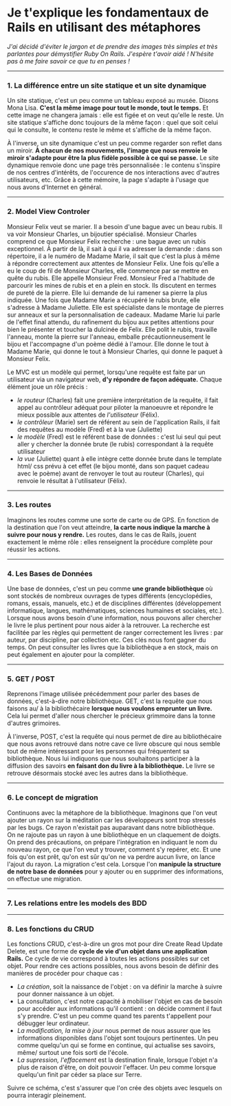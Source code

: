 

# Je t'explique les fondamentaux de Rails en utilisant des métaphores

_J'ai décidé d'éviter le jargon et de prendre des images très simples et très parlantes pour démystifier Ruby On Rails. J'espère t'avoir aidé ! N'hésite pas à me faire savoir ce que tu en penses !_

---

### 1. La différence entre un site statique et un site dynamique

Un site statique, c'est un peu comme un tableau exposé au musée. Disons Mona Lisa. __C'est la même image pour tout le monde, tout le temps.__ Et cette image ne changera jamais : elle est figée et on veut qu'elle le reste. Un site statique s'affiche donc toujours de la même façon : quel que soit celui qui le consulte, le contenu reste le même et s'affiche de la même façon.

À l'inverse, un site dynamique c'est un peu comme regarder son reflet dans un miroir. __À chacun de nos mouvements, l'image que nous renvoie le miroir s'adapte pour être la plus fidèle possible à ce qui se passe.__ Le site dynamique renvoie donc une page très personnalisée : le contenu s'inspire de nos centres d'intérêts, de l'occurence de nos interactions avec d'autres utilisateurs, etc. Grâce à cette mémoire, la page s'adapte à l'usage que nous avons d'Internet en général.

---

### 2. Model View Controler

Monsieur Felix veut se marier. Il a besoin d'une bague avec un beau rubis. Il va voir Monsieur Charles, un bijoutier spécialisé.  Monsieur Charles comprend ce que Monsieur Felix recherche : une bague avec un rubis exceptionnel. À partir de là, il sait à qui il va adresser la demande : dans son répertoire, il a le numéro de Madame Marie, il sait que c'est la plus à même à répondre correctement aux attentes de Monsieur Felix. Une fois qu'elle a eu le coup de fil de Monsieur Charles, elle commence par se mettre en quête du rubis. Elle appelle Monsieur Fred. Monsieur Fred a l'habitude de parcourir les mines de rubis et en a plein en stock. Ils discutent en termes de pureté de la pierre. Elle lui demande de lui ramener sa pierre la plus indiquée. Une fois que Madame Marie a récupéré le rubis brute, elle s'adresse à Madame Juliette. Elle est spécialiste dans le montage de pierres sur anneaux et sur la personnalisation de cadeaux. Madame Marie lui parle de l'effet final attendu, du rafinement du bijou aux petites attentions pour bien le présenter et toucher la dulcinée de Felix. Elle polit le rubis, travaille l'anneau, monte la pierre sur l'anneau, emballe précautionneusement le bijou et l'accompagne d'un poème dédié à l'amour. Elle donne le tout à Madame Marie, qui donne le tout à Monsieur Charles, qui donne le paquet à Monsieur Felix.

Le MVC est un modèle qui permet, lorsqu'une requête est faite par un utilisateur via un navigateur web, __d'y répondre de façon adéquate.__ Chaque élément joue un rôle précis : 
* _le routeur_ (Charles) fait une première interprétation de la requête, il fait appel au contrôleur adéquat pour piloter la manoeuvre et répondre le mieux possible aux attentes de _l'utilisateur_ (Félix).
* _le contrôleur_ (Marie) sert de référent au sein de l'application Rails, il fait des requêtes au modèle (Fred) et à la vue (Juliette)
* _le modèle_ (Fred) est le référent base de données : c'est lui seul qui peut aller y chercher la donnée brute (le rubis) correspondant à la requête utilisateur
* _la vue_ (Juliette) quant à elle intègre cette donnée brute dans le template html/ css prévu à cet effet (le bijou monté, dans son paquet cadeau avec le poème) avant de renvoyer le tout au routeur (Charles), qui renvoie le résultat à l'utilisateur (Félix).

___

### 3. Les routes

Imaginons les routes comme une sorte de carte ou de GPS. En fonction de la destination que l'on veut atteindre, __la carte nous indique la marche à suivre pour nous y rendre.__ Les routes, dans le cas de Rails, jouent exactement le même rôle : elles renseignent la procédure complète pour réussir les actions.

___

### 4. Les Bases de Données

Une base de données, c'est un peu comme __une grande bibliothèque__ où sont stockés de nombreux ouvrages de types différents (encyclopédies, romans, essais, manuels, etc.) et de disciplines différentes (développement informatique, langues, mathématiques, sciences humaines et sociales, etc.). Lorsque nous avons besoin d'une information, nous pouvons aller chercher le livre le plus pertinent pour nous aider à la retrouver. La recherche est facilitée par les règles qui permettent de ranger correctement les livres : par auteur, par discipline, par collection etc. Ces clés nous font gagner du temps. On peut consulter les livres que la bibliothèque a en stock, mais on peut également en ajouter pour la compléter.

___ 

### 5. GET / POST

Reprenons l'image utilisée précédemment pour parler des bases de données, c'est-à-dire notre bibliothèque. GET, c'est la requête que nous faisons au/ à la bibliothécaire __lorsque nous voulons emprunter un livre.__ Cela lui permet d'aller nous chercher le précieux grimmoire dans la tonne d'autres grimoires. 

À l'inverse, POST, c'est la requête qui nous permet de dire au bibliothécaire que nous avons retrouvé dans notre cave ce livre obscure qui nous semble tout de même intéressant pour les personnes qui fréquentent sa bibliothèque. Nous lui indiquons que nous souhaitons participer à la diffusion des savoirs __en faisant don du livre à la bibliothèque.__ Le livre se retrouve désormais stocké avec les autres dans la bibliothèque. 

___

### 6. Le concept de migration

Continuons avec la métaphore de la bibliothèque. Imaginons que l'on veut ajouter un rayon sur la méditation car les développeurs sont trop stressés par les bugs. Ce rayon n'existait pas auparavant dans notre bibliothèque. On ne rajoute pas un rayon à une bibliothèque en un claquement de doigts. On prend des précautions, on prépare l'intégration en indiquant le nom du nouveau rayon, ce que l'on veut y trouver, comment s'y repérer, etc. Et une fois qu'on est prêt, qu'on est sûr qu'on ne va perdre aucun livre, on lance l'ajout du rayon. La migration c'est cela. Lorsque l'on __manipule la structure de notre base de données__ pour y ajouter ou en supprimer des informations, on effectue une migration.

___

### 7. Les relations entre les models des BDD

___

### 8. Les fonctions du CRUD

Les fonctions CRUD, c'est-à-dire un gros mot pour dire Create Read Update Delete, est une forme de __cycle de vie d'un objet dans une application Rails.__ Ce cycle de vie correspond à toutes les actions possibles sur cet objet. Pour rendre ces actions possibles, nous avons besoin de définir des manières de procéder pour chaque cas :

* _La création_, soit la naissance de l'objet : on va définir la marche à suivre pour donner naissance à un objet.
* La consultation, c'est notre capacité à mobiliser l'objet en cas de besoin pour accéder aux informations qu'il contient : on décide comment il faut s'y prendre. C'est un peu comme quand tes parents t'appellent pour débugger leur ordinateur.
* _La modification, la mise à jour_ nous permet de nous assurer que les informations disponibles dans l'objet sont toujours pertinentes. Un peu comme quelqu'un qui se forme en continue, qui actualise ses savoirs, même/ surtout une fois sorti de l'école.
* _La supression, l'effacement_ est la destination finale, lorsque l'objet n'a plus de raison d'être, on doit pouvoir l'effacer. Un peu comme lorsque quelqu'un finit par céder sa place sur Terre.

Suivre ce schéma, c'est s'assurer que l'on crée des objets avec lesquels on pourra interagir pleinement.